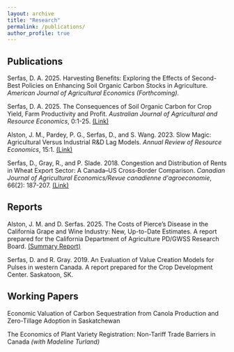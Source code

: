 ```yaml
---
layout: archive
title: "Research"
permalink: /publications/
author_profile: true
---
```


Publications
------

Serfas, D. A. 2025. Harvesting Benefits: Exploring the Effects of Second-Best Policies on Enhancing Soil Organic Carbon Stocks in Agriculture. *American Journal of Agricultural Economics (Forthcoming).*

Serfas, D. A. 2025. The Consequences of Soil Organic Carbon for Crop Yield, Farm Productivity and Profit. *Australian Journal of Agricultural and Resource Economics*, 0:1-25. [(Link)](https://onlinelibrary.wiley.com/doi/10.1111/1467-8489.70028)

Alston, J. M., Pardey, P. G., Serfas, D., and S. Wang. 2023. Slow Magic: Agricultural Versus Industrial R&D Lag Models. *Annual Review of Resource Economics*, 15:1. [(Link)](https://www.annualreviews.org/doi/pdf/10.1146/annurev-resource-111820-034312)

Serfas, D., Gray, R., and P. Slade. 2018. Congestion and Distribution of Rents in Wheat Export Sector: A Canada–US Cross‐Border Comparison. *Canadian Journal of Agricultural Economics/Revue canadienne d'agroeconomie*, 66(2): 187-207. [(Link)](https://onlinelibrary.wiley.com/doi/pdf/10.1111/cjag.12171)

Reports
------

Alston, J. M. and D. Serfas. 2025. The Costs of Pierce’s Disease in the California Grape and Wine Industry: New, Up-to-Date Estimates. A report prepared for the California Department of Agriculture PD/GWSS Research Board. [(Summary Report)](https://www.cdfa.ca.gov/pdcp/Documents/2025/Cost_of_PD_in_CA_Grape_and_Wine_Industry.pdf)

Serfas, D. and R. Gray. 2019. An Evaluation of Value Creation Models for Pulses in western Canada. A report prepared for the Crop Development Center. Saskatoon, SK.

Working Papers
------

Economic Valuation of Carbon Sequestration from Canola Production and Zero-Tillage Adoption in Saskatchewan

The Economics of Plant Variety Registration: Non-Tariff Trade Barriers in Canada *(with Madeline Turland)*


